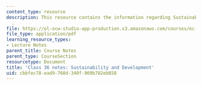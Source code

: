 ```yaml
---
content_type: resource
description: This resource contains the information regarding Sustainability and Development
  .
file: https://ol-ocw-studio-app-production.s3.amazonaws.com/courses/ec-701j-d-lab-i-development-fall-2009/cbbfec78ead9768d340f909b782eb858_MITEC_701JF09_lec36_notes.pdf
file_type: application/pdf
learning_resource_types:
- Lecture Notes
parent_title: Course Notes
parent_type: CourseSection
resourcetype: Document
title: 'Class 36 notes: Sustainability and Development'
uid: cbbfec78-ead9-768d-340f-909b782eb858
---
```

